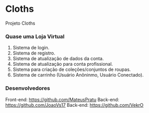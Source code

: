 # Cloths
Projeto Cloths

### Quase uma Loja Virtual

1. Sistema de login.
2. Sistema de registro.
3. Sistema de atualização de dados da conta.
5. Sistema de atualização para conta profissional.
6. Sistema para criação de coleções/conjuntos de roupas.
7. Sistema de carrinho (Usuário Anôninmo, Usuário Conectado).

### Desenvolvedores

Front-end: https://github.com/MateusPratu
Back-end: https://github.com/JoaoVs17
Back-end: https://github.com/VekrO
